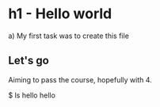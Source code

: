 # h1 - Hello world

a) My first task was to create this file

## Let's go

Aiming to pass the course, hopefully with 4.

$ ls
hello hello
